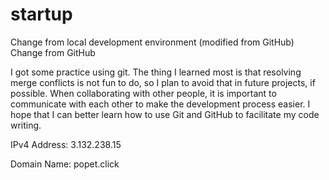 # startup

Change from local development environment (modified from GitHub)
Change from GitHub

I got some practice using git. The thing I learned most is that resolving merge conflicts is not fun to do,
so I plan to avoid that in future projects, if possible. When collaborating with other people, it is 
important to communicate with each other to make the development process easier. I hope that I can better 
learn how to use Git and GitHub to facilitate my code writing.

IPv4 Address: 3.132.238.15

Domain Name: popet.click

